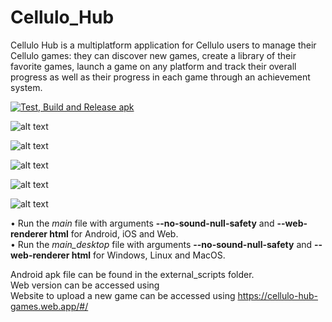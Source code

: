 # Cellulo_Hub

Cellulo Hub is a multiplatform application for Cellulo users to manage their Cellulo games: they can discover new games, create a library of their favorite games, launch a game on any platform and track their overall progress as well as their progress in each game through an achievement system.

[![Test, Build and Release apk](https://github.com/Cellulo-Hub-Team/Hub/actions/workflows/main.yml/badge.svg?branch=main)](https://github.com/Cellulo-Hub-Team/Hub/actions/workflows/main.yml)

![alt text](https://firebasestorage.googleapis.com/v0/b/cellulo-hub-games.appspot.com/o/Cellulo%20Screens%2FScreenshot_20220605-183501.jpg?alt=media&token=2b195c51-c502-4a7f-9ea3-9f52cf1ccad6)

![alt text](https://firebasestorage.googleapis.com/v0/b/cellulo-hub-games.appspot.com/o/Cellulo%20Screens%2FScreenshot_20220607-192749.jpg?alt=media&token=267826b8-8b79-4347-9a46-fbcbd566884d)

![alt text](https://firebasestorage.googleapis.com/v0/b/cellulo-hub-games.appspot.com/o/Cellulo%20Screens%2FScreenshot_20220606-030244.jpg?alt=media&token=2a75f48b-fabe-4f57-b57e-2291d28ee72d)

![alt text](https://firebasestorage.googleapis.com/v0/b/cellulo-hub-games.appspot.com/o/Cellulo%20Screens%2FScreenshot_20220605-235645.jpg?alt=media&token=ce3d1755-fe31-4246-b1ba-ede30ca8c525)

![alt text](https://firebasestorage.googleapis.com/v0/b/cellulo-hub-games.appspot.com/o/Cellulo%20Screens%2FScreenshot_20220605-200306.jpg?alt=media&token=5c87e17e-795a-44e4-afa3-cd551f456bb8)

• Run the *main* file with arguments **--no-sound-null-safety** and **--web-renderer html** for Android, iOS and Web. <br>
• Run the *main_desktop* file with arguments **--no-sound-null-safety** and **--web-renderer html** for Windows, Linux and MacOS. <br>

Android apk file can be found in the external_scripts folder. <br>
Web version can be accessed using  <br>
Website to upload a new game can be accessed using https://cellulo-hub-games.web.app/#/
